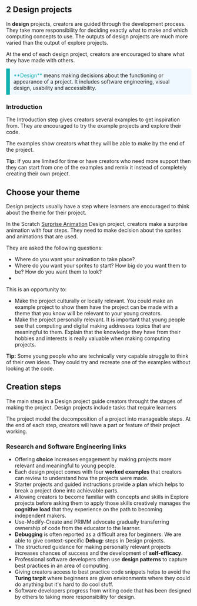 ## 2 Design projects  

In **design** projects, creators are guided through the development process. They take more responsibility for deciding exactly what to make and which computing concepts to use. The outputs of design projects are much more varied than the output of explore projects. 

At the end of each design project, creators are encouraged to share what they have made with others. 

<p style="border-left: solid; border-width:10px; border-color: #0faeb0; background-color: aliceblue; padding: 10px;">
<span style="color: #0faeb0">**Design**</span> means making decisions about the functioning or appearance of a project. It includes software engineering, visual design, usability and accessibility.  
</p>

### Introduction

The Introduction step gives creators several examples to get inspiration from. They are encouraged to try the example projects and explore their code. 

The examples show creators what they will be able to make by the end of the project. 

**Tip:** If you are limited for time or have creators who need more support then they can start from one of the examples and remix it instead of completely creating their own project. 


## Choose your theme

Design projects usually have a step where learners are encouraged to think about the theme for their project. 

In the Scratch [Surprise Animation](https://projects.raspberrypi.org/en/projects/surprise-animation/) Design project, creators make a surprise animation with four steps. They need to make decision about the sprites and animations that are used. 

They are asked the following questions:
+ Where do you want your animation to take place?
+ Where do you want your sprites to start? How big do you want them to be? How do you want them to look?
+ 

This is an opportunity to:

+ Make the project culturally or locally relevant. You could make an example project to show them have the project can be made with a theme that you know will be relevant to your young creators. 
+ Make the project personally relevant. It is important that young people see that computing and digital making addresses topics that are meaningful to them. Explain that the knowledge they have from their hobbies and interests is really valuable when making computing projects. 

**Tip:** Some young people who are technically very capable struggle to think of their own ideas. They could try and recreate one of the examples without looking at the code. 

## Creation steps 

The main steps in a Design project guide creators throught the stages of making the project. Design projects include tasks that require learners 

The project model the decomposition of a project into manageable steps. At the end of each step, creators will have a part or feature of their project working. 




### Research and Software Engineering links

+ Offering **choice** increases engagement by making projects more relevant and meaningful to young people. 
+ Each design project comes with four **worked examples** that creators can review to understand how the projects were made. 
+ Starter projects and guided instructions provide a **plan** which helps to break a project done into achievable parts.
+ Allowing creators to become familiar with concepts and skills in Explore projects before asking them to apply those skills creatively manages the **cognitive load** that they experience on the path to becoming independent makers. 
+ Use-Modify-Create and PRIMM advocate gradually transferring ownership of code from the educator to the learner.
+ **Debugging** is often reported as a difficult area for beginners. We are able to give context-specific **Debug:** steps in Design projects.
+ The structured guidance for making personally relevant projects increases chances of success and the development of **self-efficacy**.
+ Professional software developers often use **design patterns** to capture best practices in an area of computing.  
+ Giving creators access to best practice code snippets helps to avoid the **Turing tarpit** where beginners are given environments where they could do anything but it's hard to do cool stuff. 
+ Software developers progress from writing code that has been designed by others to taking more responsibility for design. 

 
